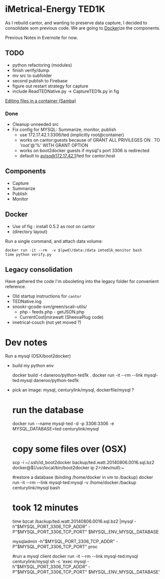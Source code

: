 # iMetrical-Energy TED1K

As I rebuild cantor, and wanting to preserve data capture, I decided to consolidate som previous code. We are going to [Docker](https://www.docker.com/)ize the components.

Previous Notes in Evernote for now. 

## TODO
* python refactoring (modules)
* finish verify/dump
* mv src to subfolder
* second publish to Firebase
* figure out restart strategy for capture
* include ReadTEDNative.py -> CaptureTED1k.py in fig

[Editing files in a container (Samba)](https://groups.google.com/forum/#!topic/docker-user/UubYr7b4fMI)
### Done
* Cleanup unneeded src
* Fix config for MYSQL: Summarize, monitor, publish
    * use 172.17.42.1:3306/ted (implicitly root@container)
    * works on cantor:guests because of GRANT ALL PRIVILEGES ON *.* TO 'root'@'%' WITH GRANT OPTION
    * works on boot2docker guests if mysql's port 3306 is redirected
    * default to aviso@172.17.42.1/ted for cantor:host

## Components

* Capture
* Summarize
* Publish
* Monitor

## Docker

* Use of fig : install 0.5.2 as root on cantor
* (directory layout)

Run a single command, and attach data volume:

    docker run -it --rm  -v $(pwd)/data:/data imted1k_monitor bash
    time python verify.py

## Legacy consolidation
Have gathered the code I'm obsoleting into the legacy folder for convenient reference.

* Old startup instructions for `cantor`
* TEDNative.log
* snookr-gcode-svn/green/scalr-utils/
    * php - feeds.php - getJSON.php
    * CurrentCost|mirawatt (SheevaPlug code)
* imetrical-couch (not yet moved ?)

# Dev notes
Run a mysql (OSX/boot2docker)

* build my python env
    
    docker build -t daneroo/python-ted1k .
    docker run -it --rm --link mysql-ted:mysql daneroo/python-ted1k


* pick an image: mysql, centurylink/mysql, dockerfile/mysql ?


    # run the database
    docker run --name mysql-ted -d -p 3306:3306 -e MYSQL_DATABASE=ted centurylink/mysql

    # copy some files over (OSX)
    scp -i ~/.ssh/id_boot2docker backup/ted.watt.20140806.0016.sql.bz2 docker@$(/usr/local/bin/boot2docker ip 2>/dev/null):~

    #restore a database (binding /home/docker in vm to /backup)
    docker run -it --rm --link mysql-ted:mysql -v /home/docker:/backup centurylink/mysql bash

    # took 12 minutes
    time bzcat /backup/ted.watt.20140806.0016.sql.bz2 |mysql -h"$MYSQL_PORT_3306_TCP_ADDR" -P"$MYSQL_PORT_3306_TCP_PORT" $MYSQL_ENV_MYSQL_DATABASE

    mysqladmin -h"$MYSQL_PORT_3306_TCP_ADDR" -P"$MYSQL_PORT_3306_TCP_PORT" proc

    #run a mysql client
    docker run -it --rm --link mysql-ted:mysql centurylink/mysql sh -c 'exec mysql -h"$MYSQL_PORT_3306_TCP_ADDR" -P"$MYSQL_PORT_3306_TCP_PORT" $MYSQL_ENV_MYSQL_DATABASE'


